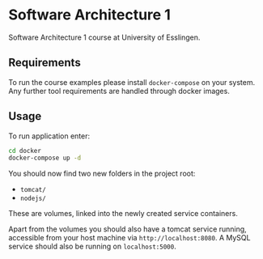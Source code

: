 # Software Architecture 1

Software Architecture 1 course at University of Esslingen.

## Requirements

To run the course examples please install `docker-compose` on your system.
Any further tool requirements are handled through docker images.

## Usage

To run application enter:

```sh
cd docker
docker-compose up -d
```

You should now find two new folders in the project root:

* `tomcat/`
* `nodejs/`

These are volumes, linked into the newly created service containers.

Apart from the volumes you should also have a tomcat service running, accessible
from your host machine via `http://localhost:8080`. A MySQL service should also
be running on `localhost:5000`.
